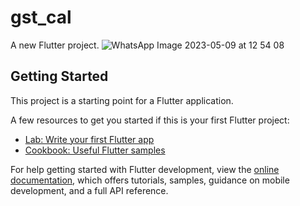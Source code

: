 # gst_cal

A new Flutter project.
![WhatsApp Image 2023-05-09 at 12 54 08](https://user-images.githubusercontent.com/130687844/237024707-1de6990c-2ce6-4a40-b753-f5c4cf90d697.jpg)

## Getting Started

This project is a starting point for a Flutter application.

A few resources to get you started if this is your first Flutter project:

- [Lab: Write your first Flutter app](https://docs.flutter.dev/get-started/codelab)
- [Cookbook: Useful Flutter samples](https://docs.flutter.dev/cookbook)

For help getting started with Flutter development, view the
[online documentation](https://docs.flutter.dev/), which offers tutorials,
samples, guidance on mobile development, and a full API reference.
